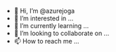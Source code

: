 - 👋 Hi, I’m @azurejoga
- 👀 I’m interested in ...
- 🌱 I’m currently learning ...
- 💞️ I’m looking to collaborate on ...
- 📫 How to reach me ...

<!---
azurejoga/azurejoga is a ✨ special ✨ repository because its `README.md` (this file) appears on your GitHub profile.
You can click the Preview link to take a look at your changes.
--->
